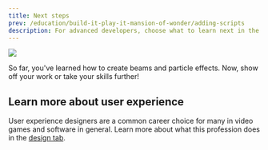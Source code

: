 ```yaml
---
title: Next steps
prev: /education/build-it-play-it-mansion-of-wonder/adding-scripts
description: For advanced developers, choose what to learn next in the Roblox Build It Play It Mansion of Wonder.
---
```


<img src="../../assets/education/build-it-play-it-mansion-of-wonder/next-steps-advanced/hero-image.jpeg" />

So far, you've learned how to create beams and particle effects. Now, show off your work or take your skills further!

## Learn more about user experience

User experience designers are a common career choice for many in video games and software in general. Learn more about what this profession does in the [design tab](../../production/game-design/ui-ux-design.md).
